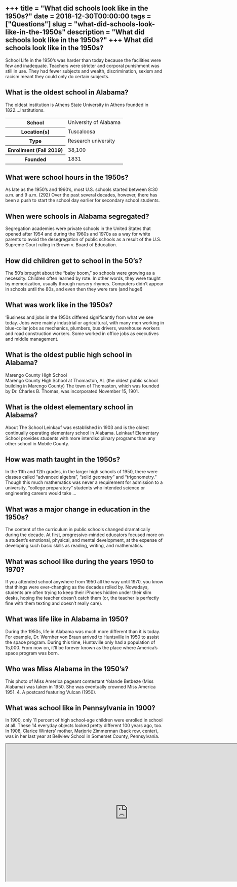 +++
title = "What did schools look like in the 1950s?"
date = 2018-12-30T00:00:00
tags = ["Questions"]
slug = "what-did-schools-look-like-in-the-1950s"
description = "What did schools look like in the 1950s?"
+++
What did schools look like in the 1950s?
----------------------------------------

School Life in the 1950’s was harder than today because the facilities were few and inadequate. Teachers were stricter and corporal punishment was still in use. They had fewer subjects and wealth, discrimination, sexism and racism meant they could only do certain subjects.

What is the oldest school in Alabama?
-------------------------------------

The oldest institution is Athens State University in Athens founded in 1822….Institutions.

<table><tr><th>School</th><td>University of Alabama</td></tr><tr><th>Location(s)</th><td>Tuscaloosa</td></tr><tr><th>Type</th><td>Research university</td></tr><tr><th>Enrollment (Fall 2019)</th><td>38,100</td></tr><tr><th>Founded</th><td>1831</td></tr></table>

What were school hours in the 1950s?
------------------------------------

As late as the 1950’s and 1960’s, most U.S. schools started between 8:30 a.m. and 9 a.m. (292) Over the past several decades, however, there has been a push to start the school day earlier for secondary school students.

When were schools in Alabama segregated?
----------------------------------------

Segregation academies were private schools in the United States that opened after 1954 and during the 1960s and 1970s as a way for white parents to avoid the desegregation of public schools as a result of the U.S. Supreme Court ruling in Brown v. Board of Education.

How did children get to school in the 50’s?
-------------------------------------------

The 50’s brought about the “baby boom,” so schools were growing as a necessity. Children often learned by rote. In other words, they were taught by memorization, usually through nursery rhymes. Computers didn’t appear in schools until the 80s, and even then they were rare (and huge!)

What was work like in the 1950s?
--------------------------------

‘Business and jobs in the 1950s differed significantly from what we see today. Jobs were mainly industrial or agricultural, with many men working in blue-collar jobs as mechanics, plumbers, bus drivers, warehouse workers and road construction workers. Some worked in office jobs as executives and middle management.

What is the oldest public high school in Alabama?
-------------------------------------------------

Marengo County High School  
Marengo County High School at Thomaston, AL (the oldest public school building in Marengo County) The town of Thomaston, which was founded by Dr. Charles B. Thomas, was incorporated November 15, 1901.

What is the oldest elementary school in Alabama?
------------------------------------------------

About The School Leinkauf was established in 1903 and is the oldest continually operating elementary school in Alabama. Leinkauf Elementary School provides students with more interdisciplinary programs than any other school in Mobile County.

How was math taught in the 1950s?
---------------------------------

In the 11th and 12th grades, in the larger high schools of 1950, there were classes called “advanced algebra”, “solid geometry” and “trigonometry.” Though this much mathematics was never a requirement for admission to a university, “college preparatory” students who intended science or engineering careers would take …

What was a major change in education in the 1950s?
--------------------------------------------------

The content of the curriculum in public schools changed dramatically during the decade. At first, progressive-minded educators focused more on a student’s emotional, physical, and mental development, at the expense of developing such basic skills as reading, writing, and mathematics.

What was school like during the years 1950 to 1970?
---------------------------------------------------

If you attended school anywhere from 1950 all the way until 1970, you know that things were ever-changing as the decades rolled by. Nowadays, students are often trying to keep their iPhones hidden under their slim desks, hoping the teacher doesn’t catch them (or, the teacher is perfectly fine with them texting and doesn’t really care).

What was life like in Alabama in 1950?
--------------------------------------

During the 1950s, life in Alabama was much more different than it is today. For example, Dr. Wernher von Braun arrived to Huntsville in 1950 to assist the space program. During this time, Huntsville only had a population of 15,000. From now on, it’ll be forever known as the place where America’s space program was born.

Who was Miss Alabama in the 1950’s?
-----------------------------------

This photo of Miss America pageant contestant Yolande Betbeze (Miss Alabama) was taken in 1950. She was eventually crowned Miss America 1951. 4. A postcard featuring Vulcan (1950).

What was school like in Pennsylvania in 1900?
---------------------------------------------

In 1900, only 11 percent of high school-age children were enrolled in school at all. These 14 everyday objects looked pretty different 100 years ago, too. In 1908, Clarice Winters’ mother, Marjorie Zimmerman (back row, center), was in her last year at Bellview School in Somerset County, Pennsylvania.

<iframe allow="accelerometer; autoplay; clipboard-write; encrypted-media; gyroscope; picture-in-picture" allowfullscreen="" class="__youtube_prefs__  epyt-is-override  no-lazyload" data-no-lazy="1" data-origheight="433" data-origwidth="770" data-skipgform_ajax_framebjll="" height="433" id="_ytid_13300" loading="lazy" src="https://www.youtube.com/embed/iWqV4xuqS1c?enablejsapi=1&autoplay=0&cc_load_policy=0&cc_lang_pref=&iv_load_policy=1&loop=0&modestbranding=0&rel=1&fs=1&playsinline=0&autohide=2&theme=dark&color=red&controls=1&" title="YouTube player" width="770"></iframe>
